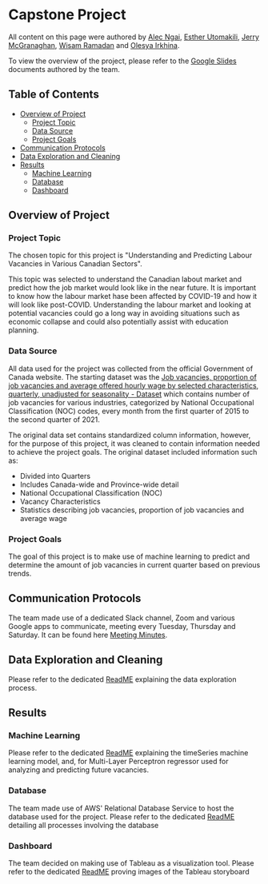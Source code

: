 # Capstone Project

All content on this page were authored by [Alec Ngai](https://github.com/alecngai), [Esther Utomakili](https://github.com/EstherUto), [Jerry McGranaghan](https://github.com/JerryMcG), [Wisam Ramadan](https://github.com/WisamRamadan) and [Olesya Irkhina](https://github.com/itekkie).

To view the overview of the project, please refer to the [Google Slides](https://docs.google.com/presentation/d/13DwRuTAOs9LMtDzRW2bk1DPOZpiPyLyL5yLpyy_frok/edit?usp=sharing) documents authored by the team.

## Table of Contents

- [Overview of Project](#overview-of-project)
  * [Project Topic](#project-topic)
  * [Data Source](#data-source)
  * [Project Goals](#project-goals)
- [Communication Protocols](#communication-protocols)
- [Data Exploration and Cleaning](#data-exploration-and-cleaning)
- [Results](#results)
  * [Machine Learning](#machine-learning)
  * [Database](#database)
  * [Dashboard](#dashboard)

## Overview of Project

### Project Topic

The chosen topic for this project is "Understanding and Predicting Labour Vacancies in Various Canadian Sectors".

This topic was selected to understand the Canadian labout market and predict how the job market would look like in the near future. It is important to know how the labour market hase been affected by COVID-19 and how it will look like post-COVID. Understanding the labour market and looking at potential vacancies could go a long way in avoiding situations such as economic collapse and could also potentially assist with education planning.

### Data Source

All data used for the project was collected from the official Government of Canada website. The starting dataset was the [Job vacancies, proportion of job vacancies and average offered hourly wage by selected characteristics, quarterly, unadjusted for seasonality - Dataset](https://open.canada.ca/data/en/dataset/67f90ff0-12ea-429a-99a6-7b41c73863a0/resource/2cfa6a73-0b66-4b6e-a07b-7285f0ea774c) which contains number of job vacancies for various industries, categorized by National Occupational Classification (NOC) codes, every month from the first quarter of 2015 to the second quarter of 2021.

The original data set contains standardized column information, however, for the purpose of this project, it was cleaned to contain information needed to achieve the project goals. The original dataset included information such as:
- Divided into Quarters 
- Includes Canada-wide and Province-wide detail 
- National Occupational Classification (NOC) 
- Vacancy Characteristics 
- Statistics describing job vacancies, proportion of job vacancies and average wage

### Project Goals

The goal of this project is to make use of machine learning to predict and determine the amount of job vacancies in current quarter based on previous trends.

## Communication Protocols

The team made use of a dedicated Slack channel, Zoom and various Google apps to communicate, meeting every Tuesday, Thursday and Saturday. It can be found here [Meeting Minutes](https://drive.google.com/drive/u/0/folders/1DQeqdlZeQvmMsLN6V7zvOZ2vlEtHmIUq).

## Data Exploration and Cleaning

Please refer to the dedicated [ReadME](https://github.com/alecngai/Data_Capstone_2021_Group_3/blob/main/Data_Exploration/README_EDA.md) explaining the data exploration process.

## Results

### Machine Learning

Please refer to the dedicated [ReadME](https://github.com/alecngai/Data_Capstone_2021_Group_3/blob/main/Machine_Learning/README.md) explaining the timeSeries machine learning model, and, for Multi-Layer Perceptron regressor used for analyzing and predicting future vacancies.

### Database

The team made use of AWS' Relational Database Service to host the database used for the project. Please refer to the dedicated [ReadME](https://github.com/alecngai/Data_Capstone_2021_Group_3/tree/main/Database#readme) detailing all processes involving the database

### Dashboard

The team decided on making use of Tableau as a visualization tool. Please refer to the dedicated [ReadME](https://github.com/alecngai/Data_Capstone_2021_Group_3/blob/main/Dashboard/README.md) proving images of the Tableau storyboard



